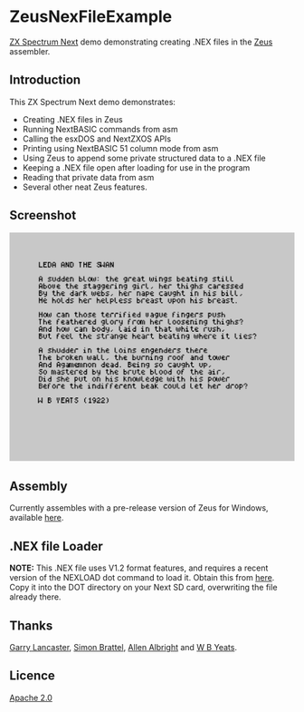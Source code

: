 # ZeusNexFileExample
[ZX Spectrum Next](https://www.specnext.com/) demo demonstrating creating .NEX files in the [Zeus](http://www.desdes.com/products/oldfiles/) assembler.

## Introduction
This ZX Spectrum Next demo demonstrates:
* Creating .NEX files in Zeus  
* Running NextBASIC commands from asm
* Calling the esxDOS and NextZXOS APIs  
* Printing using NextBASIC 51 column mode from asm  
* Using Zeus to append some private structured data to a .NEX file  
* Keeping a .NEX file open after loading for use in the program  
* Reading that private data from asm  
* Several other neat Zeus features.

## Screenshot
![Screenshot](https://github.com/Threetwosevensixseven/ZeusNexFileExample/raw/master/nexdemo.png)

## Assembly
Currently assembles with a pre-release version of Zeus for Windows, available [here](http://www.desdes.com/products/oldfiles/zeustest.exe).

## .NEX file Loader
**NOTE:** This .NEX file uses V1.2 format features, and requires a recent version of the NEXLOAD dot command to load it.
Obtain this from [here](https://gitlab.com/thesmog358/tbblue/raw/master/dot/NEXLOAD?inline=false). Copy it into
the DOT directory on your Next SD card, overwriting the file already there.

## Thanks
[Garry Lancaster](http://www.worldofspectrum.org/zxplus3e/), [Simon Brattel](http://www.desdes.com/), [Allen Albright](https://github.com/z88dk/z88dk/wiki) and [W B Yeats](https://en.wikipedia.org/wiki/W._B._Yeats).

## Licence
[Apache 2.0](https://github.com/Threetwosevensixseven/ZeusNexFileExample/blob/master/LICENSE)
